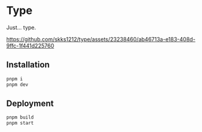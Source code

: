 # Type

Just... type.

https://github.com/skks1212/type/assets/23238460/ab46713a-e183-408d-9ffc-1f441d225760

## Installation

```bash
pnpm i
pnpm dev
```

## Deployment

```bash
pnpm build
pnpm start
```
